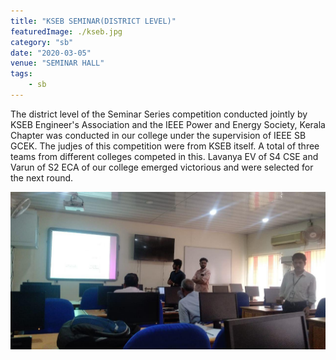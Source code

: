 ```yaml
---
title: "KSEB SEMINAR(DISTRICT LEVEL)"
featuredImage: ./kseb.jpg
category: "sb"
date: "2020-03-05"
venue: "SEMINAR HALL"
tags:
    - sb
---
```


The district level of the Seminar Series competition conducted jointly by KSEB  Engineer's Association and the IEEE Power and Energy Society, Kerala Chapter was conducted in our college under the supervision of IEEE SB GCEK. The judjes of this competition were from KSEB itself. A total of three teams from different colleges competed in this. Lavanya EV of S4 CSE and Varun of S2 ECA of our college emerged victorious and were selected for the next round.

![Logo Quiz 2020](./kseb1.jpg)
